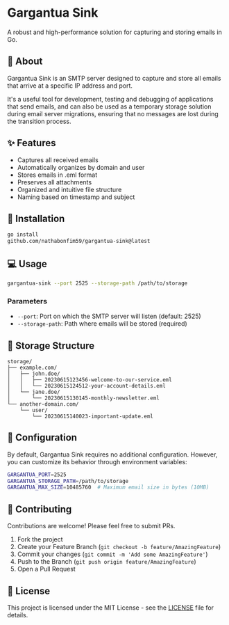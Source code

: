 # Gargantua Sink

A robust and high-performance solution for capturing and storing emails in Go.

## 🎯 About

Gargantua Sink is an SMTP server designed to capture and store all emails that arrive at a specific IP address and port.

It's a useful tool for development, testing and debugging of applications that send emails, and can also be used as a temporary storage solution during email server migrations, ensuring that no messages are lost during the transition process.

## ✨ Features

- Captures all received emails
- Automatically organizes by domain and user
- Stores emails in .eml format
- Preserves all attachments
- Organized and intuitive file structure
- Naming based on timestamp and subject

## 🚀 Installation

```bash
go install
github.com/nathabonfim59/gargantua-sink@latest
```

## 💻 Usage

```bash
gargantua-sink --port 2525 --storage-path /path/to/storage
```

### Parameters

- `--port`: Port on which the SMTP server will listen (default: 2525)
- `--storage-path`: Path where emails will be stored (required)

## 📁 Storage Structure

```
storage/
├── example.com/
│   ├── john.doe/
│   │   ├── 20230615123456-welcome-to-our-service.eml
│   │   └── 20230615124512-your-account-details.eml
│   └── jane.doe/
│       └── 20230615130145-monthly-newsletter.eml
└── another-domain.com/
    └── user/
        └── 20230615140023-important-update.eml
```

## 🔧 Configuration

By default, Gargantua Sink requires no additional configuration. However, you can customize its behavior through environment variables:

```bash
GARGANTUA_PORT=2525
GARGANTUA_STORAGE_PATH=/path/to/storage
GARGANTUA_MAX_SIZE=10485760  # Maximum email size in bytes (10MB)
```

## 🤝 Contributing

Contributions are welcome! Please feel free to submit PRs.

1. Fork the project
2. Create your Feature Branch (`git checkout -b feature/AmazingFeature`)
3. Commit your changes (`git commit -m 'Add some AmazingFeature'`)
4. Push to the Branch (`git push origin feature/AmazingFeature`)
5. Open a Pull Request

## 📝 License

This project is licensed under the MIT License - see the [LICENSE](LICENSE) file for details.
